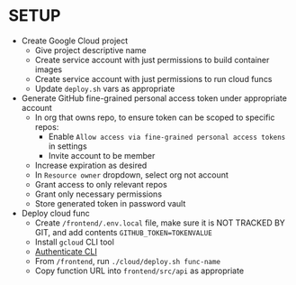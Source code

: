 # SETUP

- Create Google Cloud project
  - Give project descriptive name
  - Create service account with just permissions to build container images
  - Create service account with just permissions to run cloud funcs
  - Update `deploy.sh` vars as appropriate
- Generate GitHub fine-grained personal access token under appropriate account
  - In org that owns repo, to ensure token can be scoped to specific repos:
    - Enable `Allow access via fine-grained personal access tokens` in settings
    - Invite account to be member
  - Increase expiration as desired
  - In `Resource owner` dropdown, select org not account
  - Grant access to only relevant repos
  - Grant only necessary permissions
  - Store generated token in password vault
- Deploy cloud func
  - Create `/frontend/.env.local` file, make sure it is NOT TRACKED BY GIT, and add contents `GITHUB_TOKEN=TOKENVALUE`
  - Install `gcloud` CLI tool
  - [Authenticate CLI](https://cloud.google.com/docs/authentication/gcloud)
  - From `/frontend`, run `./cloud/deploy.sh func-name`
  - Copy function URL into `frontend/src/api` as appropriate
